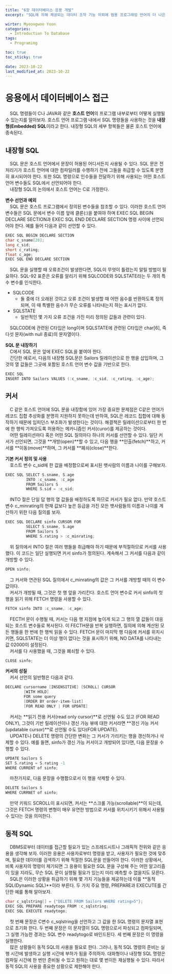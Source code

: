 ```yaml
---
title: "6장 데이터베이스 응용 개발"
excerpt: "SQL에 의해 제공되는 데이터 조작 기능 이외에 범용 프로그래밍 언어의 더 나은 유연성이 필요한 상황을 가끔 만난다. 예를 들면, 데이터베이스 응용을 좋은 그래픽 사용자 인터페이스와 통합하기를 원하거나, 다른 기존의 응용과 통합하기을 원할 수 있다."

wirter: Myeongwoo Yoon
categories:
  - Introduction To Database
tags:
  - Programing

toc: true
toc_sticky: true
 
date: 2023-10-22
last_modified_at: 2023-10-22
---
```


응용에서 데이터베이스 접근
======

　SQL 명령들이 C나 JAVA와 같은 **호스트 언어**의 프로그램 내부로부터 어떻게 실행될 수 있는지를 알아보자. 호스트 언어 프로그램 내에서 SQL 명령들을 사용하는 것을 **내장형(Embedded) SQL**이라고 한다. 내장형 SQL의 세부 항복들은 물론 호스트 언어에 종속된다.

내장형 SQL
------
　SQL 문은 호스트 언어에서 문장이 허용된 어디서든지 사용될 수 있다. SQL 문은 전처리기가 호스트 언어에 대한 컴파일러를 수행하기 전에 그들을 취급할 수 있도록 분명히 표시되어야 한다. 또한 SQL 명령으로 인수들을 전달하기 위해 사용되는 어떤 호스트 언어 변수들도 SQL에서 선언되어야 한다.<br/>
　내장형 SQL의 논의에서 호스트 언어는 C로 가정한다.<br/>

**변수 선언과 예외**<br/>
　SQL 문은 호스트 프로그램에서 정의된 변수들을 참조할 수 있다. 이러한 호스트 언어 변수들은 SQL 문에서 변수 이름 앞에 클론(:)을 붙여야 하며 EXEC SQL BEGIN DECLARE SECTION과 EXEC SQL END DECLARE SECTION 명령 사이에 선언되어야 한다. 예를 들어 다음과 같이 선언할 수 있다.
```c
EXEC SQL BEGIN DECLARE SECTION
char c_sname[20];
long c_sid;
short c_rating;
float c_age;
EXEC SQL END DECLARE SECTION
```

　SQL 문을 실행할 때 오류조건이 발생한다면, SQL이 무엇이 틀렸는지 알릴 방법이 필요하다. SQL-92 표준은 오류를 알리기 위해 SQLCODE와 SQLSTATE라는 두 개의 특수 변수를 인식한다.
* SQLCODE
  - 둘 중에 더 오래된 것이고 오류 조건이 발생할 때 어떤 음수를 반환하도록 정의되며, 이 때 특별한 음수가 무슨 오류를 나타내는지 하는 표시가 없다.
* SQLSTATE
  - 일반적인 몇 가지 오류 조건을 가진 미리 정의된 값들과 관련이 있다.

　SQLCODE에 관련된 C타입은 long이며 SQLSTATE에 관련된 C타입은 char[6], 즉 다섯 문자(with null 종료)의 문자열이다.<br/>

**SQL 문 내장하기**<br/>
　C에서 SQL 문은 앞에 EXEC SQL을 붙여야 한다.<br/>
　간단한 예로서, 다음의 내장형 SQL문은 Sailors 릴레이션으로 한 행을 삽입하며, 그것의 열 값들은 그곳에 포함된 호스트 언어 변수 값을 기반으로 한다.
```c
EXEC SQL
INSERT INTO Sailors VALUES (:c_sname, :c_sid, :c_rating, :c_age);
```

커서
------
　C 같은 호스트 언어에 SQL 문을 내장함에 있어 가장 중요한 문제점은 C같은 언어가 레코드 집합 추상화를 분명히 지원하지 못하는데 반하여, SQL은 레코드 집합에 대해 동작하기 때문에 임피던스 부조화가 발생한다는 것이다. 해결책은 릴레이션으로부터 한 번에 한 행씩 가져오도록 허용하는 메카니즘인 커서(curor)를 제공하는 것이다.<br/>
　어떤 릴레이션마다 혹은 어떤 SQL 질의마다 하나의 커서를 선언할 수 있다. 일단 커서가 선언되면, 그것을 **개방(open)**할 수 있고, 다음 행을 **인출(fetch)**하고, 커서를 **이동(move)**하며, 그 커서를 **폐쇠(close)**한다.<br/>

**기본 커서 정의 및 사용**<br/>
　호스트 변수 c_sid에 한 값을 배정함으로써 표시된 뱃사람의 이름과 나이를 구해보자.
```c
EXEC SQL SELECT S.sname, S.age
         INTO :c_sname, :c_age
         FROM Sailors S
         WHERE S.sid = :c_sid;
```
　INTO 절은 단일 답 행의 열 값들을 배정하도록 하므로 커서가 필요 없다. 만약 호스트 변수 c_minrating의 현재 값보다 높은 등급을 가진 모든 뱃사람들의 이름과 나이를 계산하기 위한 다음 질의를 보자.
```c
EXEC SQL DECLARE sinfo CURSOR FOR
         SELECT S.sname, S.age
         FROM Sailors S
         WHERE S.rating > :c_minrating;
```
　위 질의에서 INTO 절은 여러 행들을 취급해야 하기 때문에 부적절하므로 커서를 사용했다. 이 코드는 일단 실행되면 커서 sinfo가 정의된다. 계속해서 그 커서를 다음과 같이 개방할 수 있다.
```c
OPEN sinfo;
```
　그 커서와 연관된 SQL 질의에서 c_minrating의 값은 그 커서를 개방할 때의 이 변수 값이다.<br/>
　커서가 개방될 때, 그것은 첫 행 앞을 가리킨다. 호스트 언어 변수로 커서 sinfo의 첫 행을 읽기 위해 FETCH 명령을 사용할 수 있다.
```c
FETCH sinfo INTO :c_sname, :c_age;
```
　FECTH 문이 수행될 때, 커서는 다음 행 지점에 높이게 되고 그 행의 열 값들이 대응되는 호스트 변수들로 복사된다. 이 FECTH문을 반복 실행하면, 질의에 의해 계산된 모든 행들을 한 번에 한 행씩 읽을 수 있다. FETCH 문이 마지막 행 다음에 커서를 위치시키면, SQLSTATE는 더 이상 행이 없다는 것을 표시하기 위해, NO DATA를 나타내는 값 02000이 설정된다.<br/>
　커서를 다 사용했을 때, 그것을 폐쇠할 수 있다.
```c
CLOSE sinfo;
```

**커서의 성질**<br/>
　커서 선언의 일반형은 다음과 같다.
```c
DECLARE cursorname [INSENSITIVE] [SCROLL] CURSOR
        [WITH HOLD]
        FOR some query
        [ORDER BY order-item-list]
        [FOR READ ONLY | FOR UPDATE]
```
　커서는 **읽기 전용 커서(read only cursor)**로 선언될 수도 있고 (FOR READ ONLY), 그것이 기반 릴레이션이나 갱신 가능 뷰에 대한 커서라면 **갱신 가능 커서(updatable cursor)**로 선언될 수도 있다(FOR UPDATE).<br/>
　UPDATE나 DELETE 명령의 간단한 변화는 그 커서가 가리키는 행을 갱신하거나 삭제할 수 있다. 예를 들면, sinfo가 갱신 가능 커서이고 개방되어 있다면, 다음 문장을 수행할 수 있다.
```c
UPDATE Sailors S
SET S.rating = S.rating -1
WHERE CURRENT of sinfo;
```

　마찬가지로, 다음 문장을 수행함으로서 이 행을 삭제할 수 있다.
```c
DELETE Sailors S
WHERE CURRNET of sinfo;
```

　만약 키워드 SCROLL이 표시되면, 커서는 **스크롤 가능(scrollable)**이 되는데, 그것은 FETCH 명령의 변형이 매우 유연한 방법으로 커서를 위치시키기 위해서 사용될 수 있다는 것을 의미한다.

동적 SQL
------
　DBMS로부터 데이터를 접근할 필요가 있는 스프레드시트나 그래픽적 전위와 같은 응용을 생각해 보자. 이러한 응용은 사용자로부터 명령을 받고, 사용자가 필요한 것에 맞추며, 필요한 데이터를 검색하기 위해 적절한 SQL문을 만들어야 한다. 이러한 상황에서, 비록 사용자의 명령이 제기되면 그 응용이 필요한 SQL 문을 구성해 주는 어떤 알고리즘이 있을 지라도, 무슨 SQL 문이 실행될 필요가 있는지 미리 예측할 수 없을지도 모른다.<br/>
　SQL은 이러한 상황을 취급하기 위해 몇 가지 기능들을 제공하는데 이를 **동적 SQL(Dynamic SQL)**이라 부른다. 두 가지 주요 명령, PREPARE과 EXECUTE를 간단한 예를 통해 알아보자.
```c
char c_sqlstring[] = {"DELETE FROM Sailors WHERE rating>5"};
EXEC SQL PREPARE readytogo FROM :c_sqlstring;
EXEC SQL EXECUTE readytogo;
```
　첫 번째 문장은 C변수 c_sqlstring을 선언하고 그 값을 한 SQL 명령의 문자열 표현으로 초기화 한다. 두 번째 문장은 이 문자열이 SQL 명령으로서 파싱되고 컴파일되며, 그 실행 가능한 경과는 SQL 변수 readytogo로 바인드된다. 세 번째 문장은 이 명령을 실행한다.<br/>
　많은 상황들이 동적 SQL의 사용을 필요로 한다. 그러나, 동적 SQL 명령의 준비는 실행 시간에 발생하고 실행 시간에 부하가 됨을 주의하자. 대화형이나 내장형 SQL 명령은 컴파일 시간에 한 번만 준비될 수 있고 원하는 대로 몇 번이든 재실행될 수 있다. 따라서 동적 SQL의 사용을 중요한 상황으로 제한해야 한다.